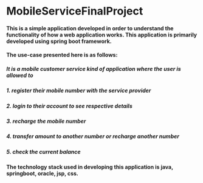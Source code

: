 # MobileServiceFinalProject

#### This is a simple application developed in order to understand the functionality of how a web application works. This application is primarily developed using spring boot framework.

#### The use-case presented here is as follows:
##### It is a mobile customer service kind of application where the user is allowed to 
##### 1. register their mobile number with the service provider
##### 2. login to their account to see respective details
##### 3. recharge the mobile number
##### 4. transfer amount to another number or recharge another number
##### 5. check the current balance

#### The technology stack used in developing this application is java, springboot, oracle, jsp, css.
